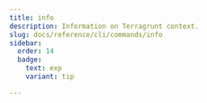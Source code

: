 ```yaml
---
title: info
description: Information on Terragrunt context.
slug: docs/reference/cli/commands/info
sidebar:
  order: 14
  badge:
    text: exp
    variant: tip

---
```


<!-- This page is intentionally empty. Commands are defined in `src/pages/docs/reference/cli/commands/[...slug.astro] -->
<!-- This file is a placeholder to ensure that other pages see commands in their sidebars, and so that the data is accessible in the docs collection. -->
